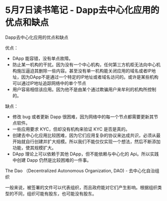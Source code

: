 # 5月7日读书笔记 - Dapp去中心化应用的优点和缺点

Dapp去中心化应用的优点和缺点

优点：

- DApp 能容错，没有单点故障。
- 防止某一机构的干扰。因为没有一个中心机构，任何第三方机柜无法向中心机构施压逼迫其删除一些内容。甚至没有单一机构能关闭应用的域名或者IP地址，因为DApp不是通过一个特定的IP地址或者域名访问的。或许是某些机构可以通过IP地址追踪网络中的单个节点
- 用户容易相信该应用。因为他不是由某个通过欺骗用户来牟利的机构所控制的。

缺点：

- 修改 bug 或者更新 Dapp 很困难，因为网络中的每一个节点都需要更新其节点软件。
- 一些应用要求 KYC，但却没有机构来验证 KYC 是否是真的。
- 创建去中心化应用比较困难，因为它们应用复杂的协议来达成共识，必须从最开始就自行创建并扩大规模。所以我们不能仅仅实现一个想法，然后不断添加功能，使其规模扩大。
- DApp 理论上可以依赖于其他 DApp，但不能依赖与中心化的 Api。所以实践中创建 Dapp 仍然是比较困难的一件事。

The Dao （Decentralized Autonomous Organization, DAO) - 去中心化自治组织

一般来说，被签署的文件可以代表组织，而且政府能对它们产生影响。根据组织类型的不同，组织可能有股东，也可能没有股东。




